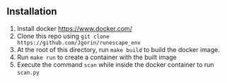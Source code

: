 ## Installation
1. Install docker https://www.docker.com/
2. Clone this repo using `git clone https://github.com/Jgorin/runescape_env`
3. At the root of this directory, run `make build` to build the docker image.
4. Run `make run` to create a container with the built image
5. Execute the command `scan` while inside the docker container to run `scan.py`